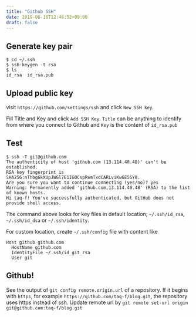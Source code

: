 ```yaml
---
title: "Github SSH"
date: 2019-06-16T12:46:52+09:00
draft: false
---
```


## Generate key pair

```
$ cd ~/.ssh
$ ssh-keygen -t rsa
$ ls
id_rsa  id_rsa.pub
```

## Upload public key

visit `https://github.com/settings/ssh` and click `New SSH key`.

Fill Title and Key and click `Add SSH Key`. `Title` can be anything to identify from where you connect to Github and `Key` is the content of `id_rsa.pub`

## Test

```
$ ssh -T git@github.com
The authenticity of host 'github.com (13.114.40.48)' can't be established.
RSA key fingerprint is SHA256:nThbg6kXUpJWGl7E1IGOCspRomTxdCARLviKw6E5SY8.
Are you sure you want to continue connecting (yes/no)? yes
Warning: Permanently added 'github.com,13.114.40.48' (RSA) to the list of known hosts.
Hi taq-f! You've successfully authenticated, but GitHub does not provide shell access.
```

The command above looks for key files in default location; `~/.ssh/id_rsa`, `~/.ssh/id_dsa` or `~/.ssh/identity`.

For custom location, create `~/.ssh/config` file with content like

```
Host github github.com
  HostName github.com
  IdentityFile ~/.ssh/id_git_rsa
  User git
```

## Github!

See the output of `git config remote.origin.url` of a repository. If it begins with `https`, for example `https://github.com/taq-f/blog.git`, the repository uses https instead of ssh. Update remote url by `git remote set-url origin git@github.com:taq-f/blog.git`
